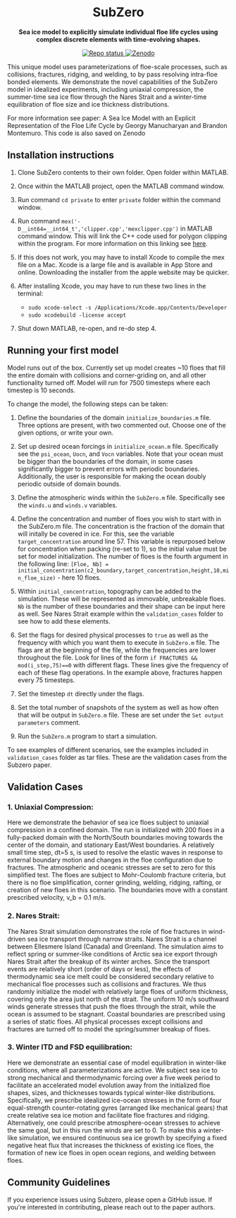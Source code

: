 <!-- Title -->
<h1 align="center">
  SubZero
</h1>

<!-- description -->
<p align="center">
  <strong> Sea ice model to explicitly simulate individual floe life cycles using complex discrete elements with time-evolving shapes.</strong>
</p>
<!-- Information badges -->
<p align="center">
  <a href="https://www.repostatus.org/#active">
    <img alt="Repo status" src="https://www.repostatus.org/badges/latest/active.svg?style=flat-square" />
  <a href="https://doi.org/10.5281/zenodo.7199941">
    <img alt="Zenodo" src="https://zenodo.org/badge/doi/10.5281/zenodo.7199941.svg">
  </a>
</p>

This unique model uses parameterizations of floe-scale processes, such as collisions, fractures, ridging, and welding, to by pass resolving intra-floe bonded elements. We demonstrate the novel capabilities of the SubZero model in idealized experiments, including uniaxial compression, the summer-time sea ice flow through the Nares Strait and a winter-time equilibration of floe size and
ice thickness distributions.

For more information see paper: A Sea Ice Model with an Explicit Representation of the Floe Life Cycle by Georgy Manucharyan and Brandon Montemuro. 
This code is also saved on Zenodo

## Installation instructions

1. Clone SubZero contents to their own folder. Open folder within MATLAB.

2. Once within the MATLAB project, open the MATLAB command window.

3. Run command ```cd private``` to enter `private` folder within the command window.

4. Run command ```mex('-D__int64=__int64_t','clipper.cpp','mexclipper.cpp')``` in MATLAB command window. This will link the C++ code used for polygon clipping within the program. For more information on this linking see [here](https://www.mathworks.com/help/matlab/ref/mex.html).

5. If this does not work, you may have to install Xcode to compile the mex file on a Mac. Xcode is a large file and is available in App Store and online. Downloading the installer from the apple website may be quicker.

6. After installing Xcode, you may have to run these two lines in the terminal: 
    + ```sudo xcode-select -s /Applications/Xcode.app/Contents/Developer```
    + ```sudo xcodebuild -license accept```
   
 7. Shut down MATLAB, re-open, and re-do step 4.
 
 ## Running your first model

Model runs out of the box. Currently set up model creates ~10 floes that fill the entire domain with collisions and corner-griding on, and all other functionality turned off. Model will run for 7500 timesteps where each timestep is 10 seconds.

To change the model, the following steps can be taken:

1. Define the boundaries of the domain `initialize_boundaries.m` file. Three options are present, with two commented out. Choose one of the given options, or write your own.

2. Set up desired ocean forcings in `initialize_ocean.m` file. Specifically see the `psi_ocean`, `Uocn`, and `Vocn` variables. Note that your ocean must be bigger than the boundaries of the domain, in some cases significantly bigger to prevent errors with periodic boundaries. Additionally, the user is responsible for making the ocean doubly periodic outside of domain bounds. 

3. Define the atmospheric winds within the `SubZero.m` file. Specifically see the `winds.u` and `winds.v` variables.

4. Define the concentration and number of floes you wish to start with in the SubZero.m file. The concentration is the fraction of the domain that will initally be covered in ice. For this, see the variable `target_concentration` around line 57. This variable is repurposed below for concentration when packing (re-set to 1), so the initial value must be set for model initialization. The number of floes is the fourth argument in the following line:
  `[Floe, Nb] = initial_concentration(c2_boundary,target_concentration,height,10,min_floe_size)` - here 10 floes.

5. Within `initial_concentration`, topography can be added to the simulation. These will be represented as immovable, unbreakable floes. `Nb` is the number of these boundaries and their shape can be input here as well. See Nares Strait example within the `validation_cases` folder to see how to add these elements.

5. Set the flags for desired physical processes to `true` as well as the frequency with which you want them to execute in `SubZero.m` file. The flags are at the beginning of the file, while the frequencies are lower throughout the file. Look for lines of the form `if FRACTURES && mod(i_step,75)==0` with different flags. These lines give the frequency of each of these flag operations. In the example above, fractures happen every 75 timesteps.

7. Set the timestep `dt` directly under the flags.

6. Set the total number of snapshots of the system as well as how often that will be output in `SubZero.m` file. These are set under the `Set output parameters` comment.

7. Run the `SubZero.m` program to start a simulation. 

To see examples of different scenarios, see the examples included in `validation_cases` folder as tar files. These are the validation cases from the Subzero paper.  

## Validation Cases  
### 1. Uniaxial Compression:
Here we demonstrate the behavior of sea ice floes subject to uniaxial compression in a confined domain. The run is initialized with 200 floes in a fully-packed domain with the North/South boundaries moving towards the center of the domain, and stationary East/West boundaries. A relatively small time step, dt=5 s, is used to resolve the elastic waves in response to external boundary motion and changes in the floe configuration due to fractures. The atmospheric and oceanic stresses are set to zero for this simplified test. The floes are subject to Mohr-Coulomb fracture criteria, but there is no floe simplification, corner grinding, welding, ridging, rafting, or creation of new floes in this scenario. The boundaries move with a constant prescribed velocity, v_b = 0.1 m/s.
  
### 2. Nares Strait:
The Nares Strait simulation demonstrates the role of floe fractures in wind-driven sea ice transport through narrow straits. Nares Strait is a channel between Ellesmere Island (Canada) and Greenland. The simulation aims to reflect spring or summer-like conditions of Arctic sea ice export through Nares Strait after the breakup of its winter arches. Since the transport events are relatively short (order of days or less), the effects of thermodynamic sea ice melt could be considered secondary relative to mechanical floe processes such as collisions and fractures. We thus randomly initialize the model with relatively large floes of uniform thickness, covering only the area just north of the strait. The uniform 10 m/s southward winds generate stresses that push the floes through the strait, while the ocean is assumed to be stagnant. Coastal boundaries are prescribed using a series of static floes. All physical processes except collisions and fractures are turned off to model the spring/summer breakup of floes.
  
### 3. Winter ITD and FSD equilibration:
Here we demonstrate an essential case of model equilibration in winter-like conditions, where all parameterizations are active. We subject sea ice to strong mechanical and thermodynamic forcing over a five week period to facilitate an accelerated model evolution away from the initialized floe shapes, sizes, and thicknesses towards typical winter-like distributions. Specifically, we prescribe idealized ice-ocean stresses in the form of four equal-strength counter-rotating gyres (arranged like mechanical gears) that create relative sea ice motion and facilitate floe fractures and ridging. Alternatively, one could prescribe atmosphere-ocean stresses to achieve the same goal, but in this run the winds are set to 0. To make this a winter-like simulation, we ensured continuous sea ice growth by specifying a fixed negative heat flux that increases the thickness of existing ice floes, the formation of new ice floes in open ocean regions, and welding between floes.
  
## Community Guidelines

If you experience issues using Subzero, please open a GitHub issue. If you're interested in contributing, please reach out to the paper authors. 
